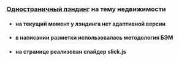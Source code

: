 ### [Одностраничный лэндинг](https://onlydropped.github.io/blitz-landing/) на тему недвижимости
  - #### на текущий момент у лэндинга нет адаптивной версии
  - #### в написании разметки использовалась методология БЭМ
  - #### на странице реализован слайдер slick.js



